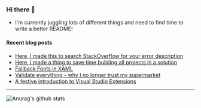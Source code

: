 ### Hi there 👋

- I'm currently juggling lots of different things and need to find time to write a better README!

<!--
**mrlacey/mrlacey** is a ✨ _special_ ✨ repository because its `README.md` (this file) appears on your GitHub profile.

Here are some ideas to get you started:

- 🔭 I’m currently working on ...
- 🌱 I’m currently learning ...
- 👯 I’m looking to collaborate on ...
- 🤔 I’m looking for help with ...
- 💬 Ask me about ...
- 📫 How to reach me: ...
- 😄 Pronouns: ...
- ⚡ Fun fact: ...
-->

#### Recent blog posts
<!-- BLOG-POST-LIST:START -->
- [Here, I made this to search StackOverflow for your error description](http://feedproxy.google.com/~r/MattLacey/~3/TZi1uqqve6E/here-i-made-this-to-search.html)
- [Here, I made a thing to save time building all projects in a solution](http://feedproxy.google.com/~r/MattLacey/~3/wGWfJMSMliQ/here-i-made-thing-to-save-time-building.html)
- [Fallback Fonts in XAML](http://feedproxy.google.com/~r/MattLacey/~3/jbpzeQG2c3I/fallback-fonts-in-xaml.html)
- [Validate everything - why I no longer trust my supermarket](http://feedproxy.google.com/~r/MattLacey/~3/7iQKoPpAZG8/validate-everything-why-i-no-longer.html)
- [A festive introduction to Visual Studio Extensions](http://feedproxy.google.com/~r/MattLacey/~3/lAgsQ80dbxE/a-festive-introduction-to-visual-studio.html)
<!-- BLOG-POST-LIST:END -->

---

![Anurag's github stats](https://github-readme-stats.vercel.app/api?username=mrlacey&count_private=true&show_icons=true)
